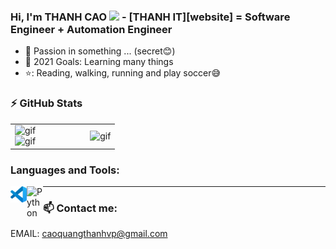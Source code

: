 ### Hi, I'm THANH CAO <img src="https://media.giphy.com/media/hvRJCLFzcasrR4ia7z/giphy.gif" width="25px"> -  [THANH IT][website] = Software Engineer + Automation Engineer  


- 🔭 Passion in something ... (secret😊)
- 💪 2021 Goals: Learning many things
- ⭐: Reading, walking, running and play soccer😅

### :zap: GitHub Stats

<table>
<tr>
  <td width="48%">
    <img align="left" alt="gif" align="right" src="https://raw.githubusercontent.com/Tyoncao/Tyoncao/main/coding.gif"/>
    <img align="left" alt="gif" align="right" src="https://raw.githubusercontent.com/Tyoncao/Tyoncao/main/coding_full.gif"/>
  </td>
  <td width="52%">
    <img alt="gif" align="right" src="https://raw.githubusercontent.com/Tyoncao/Tyoncao/main/coding-freak.gif"/>
  </td>
</tr>
<table>

### Languages and Tools:
<img align="left" alt="Visual Studio Code" width="26px" src="https://raw.githubusercontent.com/github/explore/80688e429a7d4ef2fca1e82350fe8e3517d3494d/topics/visual-studio-code/visual-studio-code.png" />
<img align="left" alt="Python" width="26px" src="https://upload.wikimedia.org/wikipedia/commons/thumb/0/0a/Python.svg/1200px-Python.svg.png" /> 

---


### 📫 Contact me:
 EMAIL: caoquangthanhvp@gmail.com


